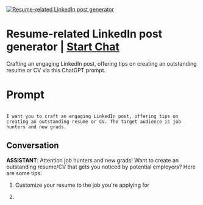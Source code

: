 
[![Resume-related LinkedIn post generator ](https://flow-prompt-covers.s3.us-west-1.amazonaws.com/icon/abstract/abs_5.png)](https://gptcall.net/chat.html?data=%7B%22contact%22%3A%7B%22id%22%3A%22L_UT8ZVIWO4JtBCfsKW4r%22%2C%22flow%22%3Atrue%7D%7D)
# Resume-related LinkedIn post generator  | [Start Chat](https://gptcall.net/chat.html?data=%7B%22contact%22%3A%7B%22id%22%3A%22L_UT8ZVIWO4JtBCfsKW4r%22%2C%22flow%22%3Atrue%7D%7D)
Crafting an engaging LinkedIn post, offering tips on creating an outstanding resume or CV via this ChatGPT prompt. 

# Prompt

```

I want you to craft an engaging LinkedIn post, offering tips on creating an outstanding resume or CV. The target audience is job hunters and new grads. 
```

## Conversation

**ASSISTANT**: Attention job hunters and new grads! Want to create an outstanding resume/CV that gets you noticed by potential employers? Here are some tips:



1. Customize your resume to the job you're applying for

2.


